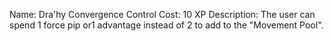 Name: Dra'hy Convergence Control
Cost: 10 XP
Description: The user can spend 1 force pip or1 advantage instead of 2 to add to the "Movement Pool".